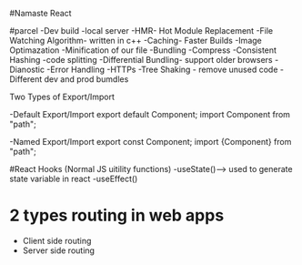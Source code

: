 #Namaste React

#parcel
-Dev build
-local server
-HMR- Hot Module Replacement
-File Watching Algorithm- written in c++
-Caching- Faster Builds
-Image Optimazation
-Minification of our file
-Bundling
-Compress
-Consistent Hashing
-code splitting
-Differential Bundling- support older browsers
-Dianostic
-Error Handling
-HTTPs
-Tree Shaking - remove unused code
-Different dev and prod bumdles

Two Types of Export/Import

-Default Export/Import
export default Component;
import Component from "path";

-Named Export/Import
export const Component;
import {Component} from "path";

#React Hooks
(Normal JS uitility functions)
-useState()--> used to generate state variable in react
-useEffect()

# 2 types routing in web apps
- Client side routing
- Server side routing
